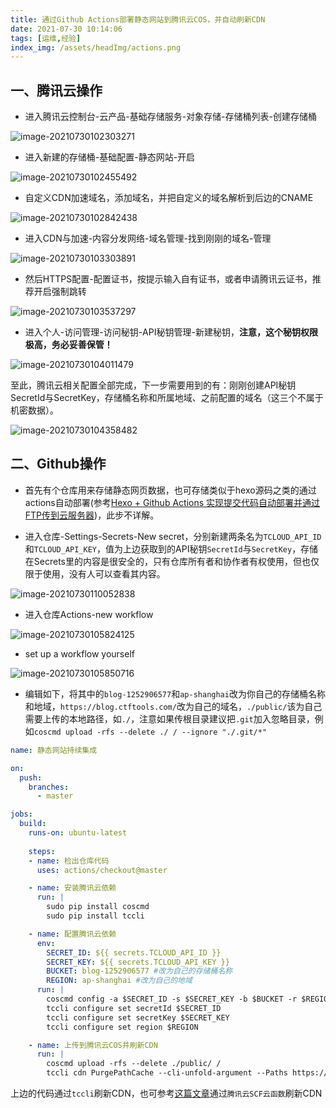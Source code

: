 ```yaml
---
title: 通过Github Actions部署静态网站到腾讯云COS，并自动刷新CDN
date: 2021-07-30 10:14:06
tags: [运维,经验]
index_img: /assets/headImg/actions.png
---
```


## 一、腾讯云操作

* 进入腾讯云控制台-云产品-基础存储服务-对象存储-存储桶列表-创建存储桶

<!--more-->

![image-20210730102303271](newpost-20/image-20210730102303271.png)

* 进入新建的存储桶-基础配置-静态网站-开启

![image-20210730102455492](newpost-20/image-20210730102455492.png)

* 自定义CDN加速域名，添加域名，并把自定义的域名解析到后边的CNAME

![image-20210730102842438](newpost-20/image-20210730102842438.png)

* 进入CDN与加速-内容分发网络-域名管理-找到刚刚的域名-管理

![image-20210730103303891](newpost-20/image-20210730103303891.png)

* 然后HTTPS配置-配置证书，按提示输入自有证书，或者申请腾讯云证书，推荐开启强制跳转

![image-20210730103537297](newpost-20/image-20210730103537297.png)

* 进入个人-访问管理-访问秘钥-API秘钥管理-新建秘钥，**注意，这个秘钥权限极高，务必妥善保管！**

![image-20210730104011479](newpost-20/image-20210730104011479.png)

至此，腾讯云相关配置全部完成，下一步需要用到的有：刚刚创建API秘钥SecretId与SecretKey，存储桶名称和所属地域、之前配置的域名（这三个不属于机密数据）。

![image-20210730104358482](newpost-20/image-20210730104358482.png)

## 二、Github操作

* 首先有个仓库用来存储静态网页数据，也可存储类似于hexo源码之类的通过actions自动部署(参考[Hexo + Github Actions 实现提交代码自动部署并通过FTP传到云服务器](/2021/07/newpost-18/))，此步不详解。

* 进入仓库-Settings-Secrets-New secret，分别新建两条名为`TCLOUD_API_ID`和`TCLOUD_API_KEY`，值为上边获取到的API秘钥`SecretId`与`SecretKey`，存储在Secrets里的内容是很安全的，只有仓库所有者和协作者有权使用，但也仅限于使用，没有人可以查看其内容。

![image-20210730110052838](newpost-20/image-20210730110052838.png)

* 进入仓库Actions-new workflow

![image-20210730105824125](newpost-20/image-20210730105824125.png)

* set up a workflow yourself

![image-20210730105850716](newpost-20/image-20210730105850716.png)

* 编辑如下，将其中的`blog-1252906577`和`ap-shanghai`改为你自己的存储桶名称和地域，`https://blog.ctftools.com/`改为自己的域名，`./public/`该为自己需要上传的本地路径，如`./`，注意如果传根目录建议把`.git`加入忽略目录，例如`coscmd upload -rfs --delete ./ / --ignore "./.git/*"`

```yml
name: 静态网站持续集成

on: 
  push:
    branches:
      - master

jobs:
  build:
    runs-on: ubuntu-latest
        
    steps:
    - name: 检出仓库代码
      uses: actions/checkout@master

    - name: 安装腾讯云依赖
      run: |
        sudo pip install coscmd
        sudo pip install tccli

    - name: 配置腾讯云依赖
      env:
        SECRET_ID: ${{ secrets.TCLOUD_API_ID }}
        SECRET_KEY: ${{ secrets.TCLOUD_API_KEY }}
        BUCKET: blog-1252906577 #改为自己的存储桶名称
        REGION: ap-shanghai #改为自己的地域
      run: |
        coscmd config -a $SECRET_ID -s $SECRET_KEY -b $BUCKET -r $REGION
        tccli configure set secretId $SECRET_ID
        tccli configure set secretKey $SECRET_KEY
        tccli configure set region $REGION

    - name: 上传到腾讯云COS并刷新CDN
      run: |
        coscmd upload -rfs --delete ./public/ /
        tccli cdn PurgePathCache --cli-unfold-argument --Paths https://blog.ctftools.com/ --FlushType flush
```

上边的代码通过`tccli`刷新CDN，也可参考[这篇文章](https://www.ioiox.com/archives/69.html)通过`腾讯云SCF云函数`刷新CDN

